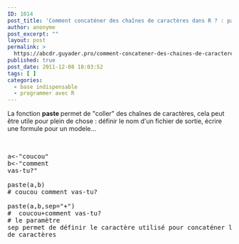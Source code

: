 ```yaml
---
ID: 1014
post_title: 'Comment concaténer des chaînes de caractères dans R ? : paste'
author: anonyme
post_excerpt: ""
layout: post
permalink: >
  https://abcdr.guyader.pro/comment-concatener-des-chaines-de-caracteres-dans-r-paste/
published: true
post_date: 2011-12-08 18:03:52
tags: [ ]
categories:
  - base indispensable
  - programmer avec R
---
```

La fonction <strong>paste </strong>permet de "coller" des chaînes de caractères, cela peut être utile pour plein de chose : définir le nom d'un fichier de sortie, écrire une formule pour un modele... <pre lang='rsplus'><br /><br />a&lt;-"coucou"<br />b&lt;-"comment vas-tu?"<br /><br />paste(a,b)<br /># coucou comment vas-tu?<br /> paste(a,b,sep="+") <br />#  coucou+comment vas-tu? <br /># le paramètre sep permet de définir le caractère utilisé pour concaténer les chaînes de caractères<br /><br /><br /></pre> <br />